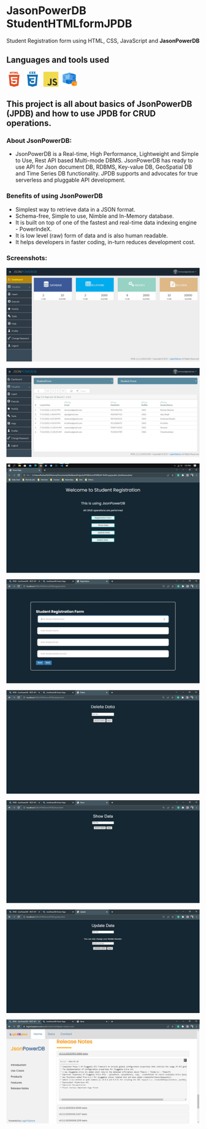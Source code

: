 # JasonPowerDB StudentHTMLformJPDB
Student Registration form using HTML, CSS, JavaScript and **JasonPowerDB**

## Languages and tools used
<div>
  <img src="https://github.com/imrosun/StudentHTMLformJPDB/blob/main/icon/html5-plain-wordmark.svg" title="HTML" alt="HTML" width="40" height="40"/>&nbsp;
  <img src="https://github.com/imrosun/StudentHTMLformJPDB/blob/main/icon/css3-plain-wordmark.svg" title="CSS" alt="CSS" width="40" height="40"/>&nbsp;
  <img src="https://github.com/imrosun/StudentHTMLformJPDB/blob/main/icon/javascript-original.svg" title="JavaScript" alt="JavaScript" width="40" height="40"/>&nbsp;
  <img src="https://github.com/imrosun/StudentHTMLformJPDB/blob/main/icon/JasonPowerDB.png" title="
JasonPowerDB" alt="JasonPowerDB" width="40" height="40"/>&nbsp;  
</div> 

## This project is all about basics of JsonPowerDB (JPDB) and how to use JPDB for CRUD operations.

### About JsonPowerDB:
- JsonPowerDB is a Real-time, High Performance, Lightweight and Simple to Use, Rest API based Multi-mode DBMS. JsonPowerDB has ready to use API for Json document DB, RDBMS, Key-value DB, GeoSpatial DB and Time Series DB functionality. JPDB supports and advocates for true serverless and pluggable API development.

### Benefits of using JsonPowerDB
- Simplest way to retrieve data in a JSON format.
- Schema-free, Simple to use, Nimble and In-Memory database.
- It is built on top of one of the fastest and real-time data indexing engine - PowerIndeX.
- It is low level (raw) form of data and is also human readable.
- It helps developers in faster coding, in-turn reduces development cost.

### Screenshots:

![Dashboard](https://github.com/imrosun/StudentHTMLformJPDB/blob/9ee8588a107de2d3c13ce9a6a56b67ba3a6c6e54/Screenshots/Dashboard.jpg)

![Dashboard](https://github.com/imrosun/StudentHTMLformJPDB/blob/389946b10dc54df10502101477cd1b2dadd38e49/Screenshots/VisualizeDatabase.jpg)

![Dashboard](Screenshots/Home1.png)

![Dashboard](https://github.com/imrosun/StudentHTMLformJPDB/blob/01566842314a1c82e4384e0ed27470d46eeda66e/Screenshots/Register.jpg)

![Dashboard](https://github.com/imrosun/StudentHTMLformJPDB/blob/d006251ef2ce4380e442b57babbd32797c92aaf2/Screenshots/Delete.jpg)

![Dashboard](https://github.com/imrosun/StudentHTMLformJPDB/blob/d006251ef2ce4380e442b57babbd32797c92aaf2/Screenshots/Show.jpg)

![Dashboard](https://github.com/imrosun/StudentHTMLformJPDB/blob/d006251ef2ce4380e442b57babbd32797c92aaf2/Screenshots/Update.jpg)

![Dashboard](https://github.com/imrosun/StudentHTMLformJPDB/blob/3fdf83b112996d6cd3b572d4b17e3652a523a35a/Screenshots/Release.jpg)

